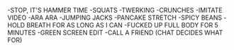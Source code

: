 -STOP, IT'S HAMMER TIME
-SQUATS
-TWERKING
-CRUNCHES
-IMITATE VIDEO
-ARA ARA
-JUMPING JACKS
-PANCAKE STRETCH
-SPICY BEANS
-HOLD BREATH FOR AS LONG AS I CAN
-FUCKED UP FULL BODY FOR 5 MINUTES
-GREEN SCREEN EDIT
-CALL A FRIEND (CHAT DECIDES WHAT FOR)